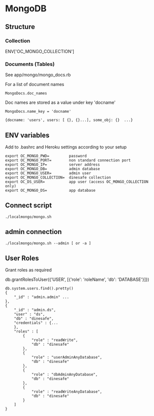 # MongoDB

## Structure 

### Collection

ENV['OC_MONGO_COLLECTION']

### Documents (Tables)

See app/mongo/mongo_docs.rb

For a list of document names

    MongoDocs.doc_names

Doc names are stored as a value under key 'docname'

    MongoDocs.name_key = 'docname'

    {docname: 'users', users: [ {}, {}...], some_obj: {}  ...}

## ENV variables

Add to .bashrc and Heroku settings according to your setup

<!-- language: lang-none -->

    export OC_MONGO_PWD=         password
    export OC_MONGO_PORT=        non standard connection port
    export OC_MONGO_IP=          server address
    export OC_MONGO_DB=          admin database
    export OC_MONGO_USER=        admin user
    export OC_MONGO_COLLECTION=  dinesafe collection
    export OC_DS_USER=           app user (access OC_MONGO_COLLECTION only)
    export OC_MONGO_DS=          app database 

## Connect script

    ./localmongo/mongo.sh

## admin connection

    ./localmongo/mongo.sh --admin [ or -a ] 


## User Roles

Grant roles as required

db.grantRolesToUser({'USER', [{'role': 'roleName', 'db': 'DATABASE'}]})


<!-- language: lang-none -->

    db.system.users.find().pretty()
    {
        "_id" : "admin.admin" ...   
    },
    {
        "_id" : "admin.ds",
        "user" : "ds",
        "db" : "dinesafe",
        "credentials" : {...
        },
        "roles" : [
            {
                "role" : "readWrite",
                "db" : "dinesafe"
            },
            {
                "role" : "userAdminAnyDatabase",
                "db" : "dinesafe"
            },
            {
                "role" : "dbAdminAnyDatabase",
                "db" : "dinesafe"
            },
            {
                "role" : "readWriteAnyDatabase",
                "db" : "dinesafe"
            }
        ]
    }